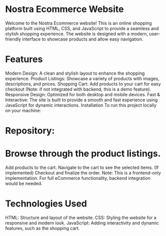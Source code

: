 # Nostra Ecommerce Website
Welcome to the Nostra Ecommerce website! This is an online shopping platform built using HTML, CSS, and JavaScript to provide a seamless and stylish shopping experience. The website is designed with a modern, user-friendly interface to showcase products and allow easy navigation.

# Features
Modern Design: A clean and stylish layout to enhance the shopping experience.
Product Listings: Showcase a variety of products with images, descriptions, and prices.
Shopping Cart: Add products to your cart for easy checkout (Note: if not integrated with backend, this is a demo feature).
Responsive Design: Optimized for both desktop and mobile devices.
Fast & Interactive: The site is built to provide a smooth and fast experience using JavaScript for dynamic interactions.
Installation
To run this project locally on your machine:

# Repository:



# Browse through the product listings.
Add products to the cart.
Navigate to the cart to see the selected items.
(If implemented) Checkout and finalize the order.
Note: This is a frontend-only implementation. For full eCommerce functionality, backend integration would be needed.

# Technologies Used
HTML: Structure and layout of the website.
CSS: Styling the website for a responsive and modern look.
JavaScript: Adding interactivity and dynamic features, such as the shopping cart.
